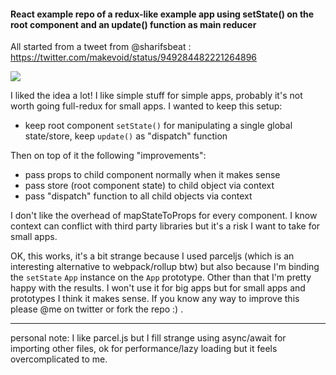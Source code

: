 #### React example repo of a redux-like example app using setState() on the root component and an update() function as main reducer

All started from a tweet from @sharifsbeat :  https://twitter.com/makevoid/status/949284482221264896

![](https://pbs.twimg.com/media/DSs6AIyXUAAvjvy.jpg:large)


I liked the idea a lot! I like simple stuff for simple apps, probably it's not worth going full-redux for small apps. I wanted to keep this setup:

- keep root component `setState()` for manipulating a single global state/store, keep `update()` as "dispatch" function

Then on top of it the following "improvements":

- pass props to child component normally when it makes sense
- pass store (root component state) to child object via context
- pass "dispatch" function to all child objects via context

I don't like the overhead of mapStateToProps for every component. I know context can conflict with third party libraries but it's a risk I want to take for small apps.

OK, this works, it's a bit strange because I used parceljs (which is an interesting alternative to webpack/rollup btw) but also because I'm binding the `setState` `App` instance on the `App` prototype. Other than that I'm pretty happy with the results. I won't use it for big apps but for small apps and prototypes I think it makes sense. If you know any way to improve this please @me on twitter or fork the repo :) .

---

personal note: I like parcel.js but I fill strange using async/await for importing other files, ok for performance/lazy loading but it feels overcomplicated to me.
